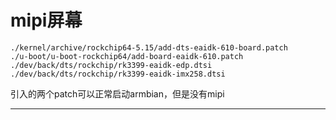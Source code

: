 # mipi屏幕

```
./kernel/archive/rockchip64-5.15/add-dts-eaidk-610-board.patch
./u-boot/u-boot-rockchip64/add-board-eaidk-610.patch
./dev/back/dts/rockchip/rk3399-eaidk-edp.dtsi
./dev/back/dts/rockchip/rk3399-eaidk-imx258.dtsi                     
```


引入的两个patch可以正常启动armbian，但是没有mipi







































---
